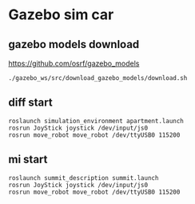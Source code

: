 # Gazebo sim car

## gazebo models download
https://github.com/osrf/gazebo_models

    ./gazebo_ws/src/download_gazebo_models/download.sh
    
## diff start
    roslaunch simulation_environment apartment.launch
    rosrun JoyStick joystick /dev/input/js0
    rosrun move_robot move_robot /dev/ttyUSB0 115200

## mi start
    roslaunch summit_description summit.launch
    rosrun JoyStick joystick /dev/input/js0
    rosrun move_robot move_robot /dev/ttyUSB0 115200